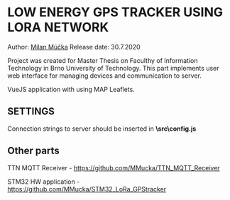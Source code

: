 # LOW ENERGY GPS TRACKER USING LORA NETWORK
Author: [Milan Múčka](mailto:xmucka02@stud.fit.vutbr.cz)
Release date: 30.7.2020

Project was created for Master Thesis on Faculthy of Information Technology in Brno University of Technology. 
This part implements user web interface for managing devices and communication to server. 

VueJS application with using MAP Leaflets.


## SETTINGS
Connection strings to server should be inserted in **\src\config.js**  

## Other parts
TTN MQTT Receiver - https://github.com/MMucka/TTN_MQTT_Receiver

STM32 HW application - https://github.com/MMucka/STM32_LoRa_GPStracker
